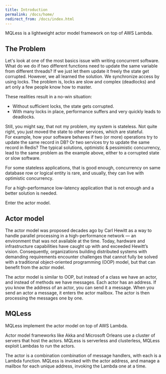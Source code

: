 ```yaml
---
title: Introduction
permalink: /docs/home/
redirect_from: /docs/index.html
---
```


MQLess is a lightweight actor model framework on top of AWS Lambda.

## The Problem

Let's look at one of the most basics issue with writing concurrent software. What do we do if two different functions need to update the same variable from different threads? 
If we just let them update it freely the state get corrupted. 
However, we all learned the solution. We synchronize access by using locks.
The problem is, locks are slow and complex (deadlocks) and art only a few people know how to master.

These realities result in a no-win situation:
* Without sufficient locks, the state gets corrupted.
* With many locks in place, performance suffers and very quickly leads to deadlocks.

Still, you might say, that not my problem, my system is stateless.
Not quite right, you just moved the state to other services, which are stateful.  
For example, how your software behaves if two (or more) operations try to update the same record in DB? Or two services try to update the same record in Redis?
The typical solutions, optimistic & pessimistic concurrency, lead to the same problem as the example above, either to a corrupted state or slow software.

For some stateless applications, that is good enough, concurrency on same database row or logical entity is rare, and usually, they can live with optimistic concurrency.

For a high-performance low-latency application that is not enough and a better solution is needed.

Enter the actor model.

## Actor model

The actor model was proposed decades ago by Carl Hewitt as a way to handle parallel processing in a high-performance network — an environment that was not available at the time. Today, hardware and infrastructure capabilities have caught up with and exceeded Hewitt’s vision. Consequently, organizations building distributed systems with demanding requirements encounter challenges that cannot fully be solved with a traditional object-oriented programming (OOP) model, but that can benefit from the actor model.

The actor model is similar to OOP, but instead of a class we have an actor, and instead of methods we have messages.
Each actor has an address. If you know the address of an actor, you can send it a message.
When you send an actor a message, it enters the actor mailbox. The actor is then processing the messages one by one.

## MQLess

MQLess implement the actor model on top of AWS Lambda.

Actor model frameworks like Akka and Microsoft Orleans use a cluster of servers that host the actors.
MQLess is serverless and clusterless, MQLess exploit Lambdas to run the actors.

The actor is a combination combination of message handlers, with each is a Lambda function.
MQLess is invoked with the actor address, and manage a mailbox for each unique address, invoking the Lambda one at a time.











